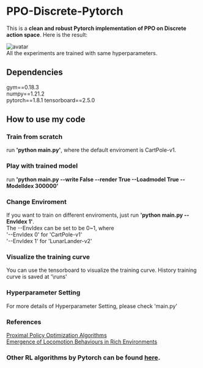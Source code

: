# PPO-Discrete-Pytorch
This is a **clean and robust Pytorch implementation of PPO on Discrete action space**. Here is the result:  
  
![avatar](https://github.com/XinJingHao/PPO-Discrete-Pytorch/blob/main/result.jpg)  
All the experiments are trained with same hyperparameters.

## Dependencies
gym==0.18.3  
numpy==1.21.2  
pytorch==1.8.1 
tensorboard==2.5.0 

## How to use my code
### Train from scratch
run **'python main.py'**, where the default enviroment is CartPole-v1.  
### Play with trained model
run **'python main.py --write False --render True --Loadmodel True --ModelIdex 300000'**  
### Change Enviroment
If you want to train on different enviroments, just run **'python main.py --EnvIdex 1'**.  
The --EnvIdex can be set to be 0~1, where   
'--EnvIdex 0' for 'CartPole-v1'  
'--EnvIdex 1' for 'LunarLander-v2'   
### Visualize the training curve
You can use the tensorboard to visualize the training curve. History training curve is saved at '\runs'
### Hyperparameter Setting
For more details of Hyperparameter Setting, please check 'main.py'
### References
[Proximal Policy Optimization Algorithms](https://arxiv.org/pdf/1707.06347.pdf)  
[Emergence of Locomotion Behaviours in Rich Environments](https://arxiv.org/pdf/1707.02286.pdf)

### Other RL algorithms by Pytorch can be found [here](https://github.com/XinJingHao/RL-Algorithms-by-Pytorch).
